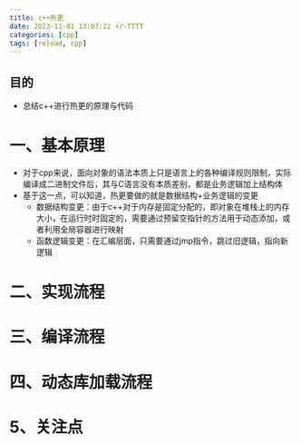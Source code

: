 ```yaml
---
title: c++热更
date: 2023-11-01 13:07:22 +/-TTTT
categories: [cpp]
tags: [reload, cpp]
---
```

## 目的
- 总结c++进行热更的原理与代码

# 一、基本原理
- 对于cpp来说，面向对象的语法本质上只是语言上的各种编译规则限制，实际编译成二进制文件后，其与C语言没有本质差别，都是业务逻辑加上结构体
- 基于这一点，可以知道，热更要做的就是数据结构+业务逻辑的变更
    - 数据结构变更：由于c++对于内存是固定分配的，即对象在堆栈上的内存大小，在运行时时固定的，需要通过预留空指针的方法用于动态添加，或者利用全局容器进行映射
    - 函数逻辑变更：在汇编层面，只需要通过jmp指令，跳过旧逻辑，指向新逻辑

# 二、实现流程



# 三、编译流程



# 四、动态库加载流程



# 5、关注点